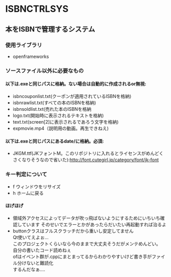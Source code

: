 # ISBNCTRLSYS
## 本をISBNで管理するシステム
### 使用ライブラリ
- openframeworks
### ソースファイル以外に必要なもの
#### 以下は.exeと同じパスに格納。ない場合は自動的に作成されるor無視:
- isbncouponlist.txt(クーポンが適用されているISBNを格納)
- isbnrawlist.txt(すべての本のISBNを格納)
- isbnsoldlist.txt(売れた本のISBNを格納
- logo.txt(開始時に表示されるテキストを格納)
- text.txt(screen[2]に表示されるであろう文字を格納)
- expmovie.mp4（説明用の動画。再生できねえ)
#### 以下は.exeと同じパスにあるdate/に格納。必須:
- JKGM.ttf(JKフォントM。このリポジトリに入れるとライセンスがめんどくさくなりそうなので省いた):http://font.cutegirl.jp/category/font/jk-font
### キー判定について
- f ウィンドウをリサイズ
- h ホームに戻る
#### ほげほげ
- 領域外アクセスによってデータが吹っ飛ばないようにするためにいちいち確認しています  そのせいでエラーとかがあったらだいたい再起動すれば治るよ
- buttonクラスはフルスクラッチだから重いし安定してません  
Qt使いてえよぉ...  
このプロジェクトくらいなら今のままで大丈夫そうだがメンテめんどい。  
自分の書いたコード読めねぇ  
ofはイベント群が.cppにまとまってるからわかりやすいけど書き手がファイル分けないと難読化  
するんだなぁ....  

